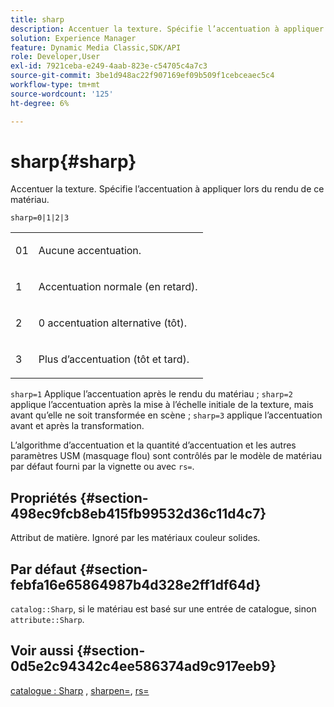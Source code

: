 ```yaml
---
title: sharp
description: Accentuer la texture. Spécifie l’accentuation à appliquer lors du rendu de ce matériau.
solution: Experience Manager
feature: Dynamic Media Classic,SDK/API
role: Developer,User
exl-id: 7921ceba-e249-4aab-823e-c54705c4a7c3
source-git-commit: 3be1d948ac22f907169ef09b509f1cebceaec5c4
workflow-type: tm+mt
source-wordcount: '125'
ht-degree: 6%

---
```


# sharp{#sharp}

Accentuer la texture. Spécifie l’accentuation à appliquer lors du rendu de ce matériau.

`sharp=0|1|2|3`

<table id="simpletable_04B4EAA7CE7D4ED48A61A50CD001388F"> 
 <tr class="strow"> 
  <td class="stentry"> <p>01 </p> </td> 
  <td class="stentry"> <p>Aucune accentuation. </p> </td> 
 </tr> 
 <tr class="strow"> 
  <td class="stentry"> <p>1 </p> </td> 
  <td class="stentry"> <p>Accentuation normale (en retard). </p> </td> 
 </tr> 
 <tr class="strow"> 
  <td class="stentry"> <p>2 </p> </td> 
  <td class="stentry"> <p>0 accentuation alternative (tôt). </p> </td> 
 </tr> 
 <tr class="strow"> 
  <td class="stentry"> <p>3 </p> </td> 
  <td class="stentry"> <p>Plus d’accentuation (tôt et tard). </p> </td> 
 </tr> 
</table>

`sharp=1` Applique l’accentuation après le rendu du matériau ; `sharp=2` applique l’accentuation après la mise à l’échelle initiale de la texture, mais avant qu’elle ne soit transformée en scène ; `sharp=3` applique l’accentuation avant et après la transformation.

L’algorithme d’accentuation et la quantité d’accentuation et les autres paramètres USM (masquage flou) sont contrôlés par le modèle de matériau par défaut fourni par la vignette ou avec `rs=`.

## Propriétés {#section-498ec9fcb8eb415fb99532d36c11d4c7}

Attribut de matière. Ignoré par les matériaux couleur solides.

## Par défaut {#section-febfa16e65864987b4d328e2ff1df64d}

`catalog::Sharp`, si le matériau est basé sur une entrée de catalogue, sinon `attribute::Sharp`.

## Voir aussi {#section-0d5e2c94342c4ee586374ad9c917eeb9}

[catalogue : Sharp](../../../../../ir-api/material-cat/image-rendering-api-ref/c-ir-material-catalog/c-ir-material-data-reference/r-ir-sharp-dataref.md#reference-f79a14bd52474dfd8495115d398a30d0) , [sharpen=](../../../../../ir-api/http-protocol/image-rendering-api-ref/c-ir-http-protocol-ref/c-ir-http-protocol-command-reference/r-ir-http-sharpen.md#reference-13034d22d176483cb99ccafc2a4f6a6e), [rs=](../../../../../ir-api/http-protocol/image-rendering-api-ref/c-ir-http-protocol-ref/c-ir-http-protocol-command-reference/r-ir-rs.md#reference-d20cefaaa6cd4f449d1591c87959b4cf)
